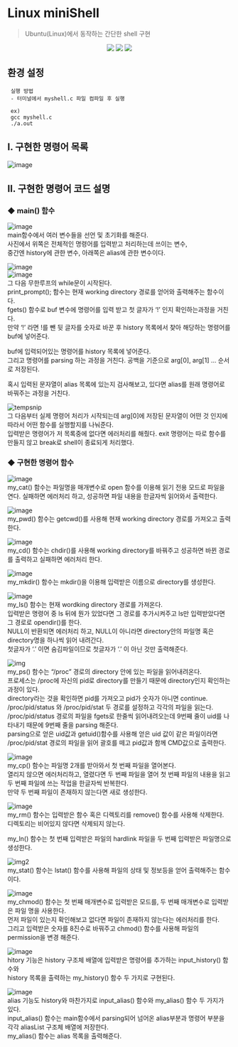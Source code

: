 # Linux miniShell
 > Ubuntu(Linux)에서 동작하는 간단한 shell 구현
 
 <p align="center">
 <img src="https://img.shields.io/badge/C-A8B9CC?style=flat-square&logo=C&logoColor=white"/>
 <img src="https://img.shields.io/badge/Ubuntu-E95420?style=flat-square&logo=Ubuntu&logoColor=white"/>
 <img src="https://img.shields.io/badge/Linux-FCC624?style=flat-square&logo=Linux&logoColor=black"/>
 </p>
 
   ## 환경 설정
     실행 방법
     - 터미널에서 myshell.c 파일 컴파일 후 실행
     
     ex)
     gcc myshell.c
     ./a.out
     
## Ⅰ. 구현한 명령어 목록

![image](https://user-images.githubusercontent.com/29851772/200361153-daaf106b-94ac-4898-b37f-781928937f06.png)

## Ⅱ. 구현한 명령어 코드 설명

### ◆ main() 함수 

![image](https://user-images.githubusercontent.com/29851772/200545242-632b0e07-b0aa-4be0-853e-8b180edd04cc.png)\
main함수에서 여러 변수들을 선언 및 초기화를 해준다.\
사진에서 위쪽은 전체적인 명령어를 입력받고 처리하는데 쓰이는 변수,\
중간엔 history에 관한 변수, 아래쪽은 alias에 관한 변수이다.

![image](https://user-images.githubusercontent.com/29851772/200545448-8eb92c25-1d65-416e-baf8-71ea32ad62c6.png)\
![image](https://user-images.githubusercontent.com/29851772/200545038-331af1c3-4860-4c6f-a88b-6cc076b8f79b.png)\
그 다음 무한루프의 while문이 시작된다.\
print_prompt(); 함수는 현재 working directory 경로를 얻어와 출력해주는 함수이다.\
fgets() 함수로 buf 변수에 명령어를 입력 받고 첫 글자가 ‘!’ 인지 확인하는과정을 거친다.\
만약 ‘!’ 라면 !를 뺀 뒷 글자를 숫자로 바꾼 후 history 목록에서 찾아 해당하는 명령어를 buf에 넣어준다.

buf에 입력되어있는 명령어를 history 목록에 넣어준다.\
그리고 명령어를 parsing 하는 과정을 거친다. 공백을 기준으로 arg[0], arg[1] … 순서로 저장된다.

혹시 입력된 문자열이 alias 목록에 있는지 검사해보고, 있다면 alias를 원래 명령어로 바꿔주는 과정을 거친다.

![tempsnip](https://user-images.githubusercontent.com/29851772/200549650-93675dae-3d64-498c-bfac-12fc0a56f5ef.png)\
그 다음부터 실제 명령어 처리가 시작되는데 arg[0]에 저장된 문자열이 어떤 것 인지에 따라서 어떤 함수를 실행할지를 나눠준다.\
입력받은 명령어가 저 목록중에 없다면 에러처리를 해줬다. 
exit 명령어는 따로 함수를 만들지 않고 break로 shell이 종료되게 처리했다.

### ◆ 구현한 명령어 함수

![image](https://user-images.githubusercontent.com/29851772/200544805-19bf3b13-9f32-479f-8ee1-6a676dcff0cc.png)\
my_cat() 함수는 파일명을 매개변수로 open 함수를 이용해 읽기 전용 모드로 파일을 연다.
실패하면 에러처리 하고, 성공하면 파일 내용을 한글자씩 읽어와서 출력한다.

![image](https://user-images.githubusercontent.com/29851772/200544588-d7d122e8-ae25-42ef-ae36-908117b7456f.png)\
my_pwd() 함수는 getcwd()를 사용해 현재 working directory 경로를 가져오고 출력한다.

![image](https://user-images.githubusercontent.com/29851772/200544491-2238b72f-45cd-4b10-93bf-cd5bf1b40fff.png)\
my_cd() 함수는 chdir()를 사용해 working directory를 바꿔주고 성공하면 바뀐 경로를 출력하고 실패하면 에러처리 한다.

![image](https://user-images.githubusercontent.com/29851772/200544155-e442fec0-313b-46e7-ad61-4cdf694fe08f.png)\
my_mkdir() 함수는 mkdir()을 이용해 입력받은 이름으로 directory를 생성한다.

![image](https://user-images.githubusercontent.com/29851772/200545925-168b9e68-0819-4611-bcd7-81abc8b4f863.png)\
my_ls() 함수는 현재 wordking directory 경로를 가져온다.\
입력받은 명령어 중 ls 뒤에 뭔가 있었다면 그 경로를 추가시켜주고 ls만 입력받았다면 그 경로로 opendir()를 한다.\
NULL이 반환되면 에러처리 하고, NULL이 아니라면 directory안의 파일명 혹은 directory명을 하나씩 읽어 내려간다.\
첫글자가 ‘.’ 이면 숨김파일이므로 첫글자가 ‘.’ 이 아닌 것만 출력해준다.


![img](https://user-images.githubusercontent.com/29851772/200548840-3ec129e7-244d-4fcd-bdd0-226497c2db79.png)\
my_ps() 함수는 “/proc” 경로의 directory 안에 있는 파일을 읽어내려온다.\
프로세스는 /proc에 자신의 pid로 directory를 만들기 때문에 directory인지 확인하는 과정이 있다.\
directory라는 것을 확인하면 pid를 가져오고 pid가 숫자가 아니면 continue.\
/proc/pid/status 와 /proc/pid/stat 두 경로를 설정하고 각각의 파일을 읽는다.\
/proc/pid/status 경로의 파일을 fgets로 한줄씩 읽어내려오는데 9번째 줄이 uid를 나타내기 때문에 9번째 줄을 parsing 해준다.\
parsing으로 얻은 uid값과 getuid()함수를 사용해 얻은 uid 값이 같은 파일이라면 /proc/pid/stat 경로의 파일을 읽어 괄호를 떼고 pid값과 함께 CMD값으로 출력한다.

![image](https://user-images.githubusercontent.com/29851772/200549823-79162d30-fe8f-4a99-90a6-3849a1acf32a.png)\
my_cp() 함수는 파일명 2개를 받아와서 첫 번째 파일을 열어본다.\
열리지 않으면 에러처리하고, 열렸다면 두 번째 파일을 열어 첫 번째 파일의 내용을 읽고 두 번째 파일에 쓰는 작업을 한글자씩 반복한다.\
만약 두 번째 파일이 존재하지 않는다면 새로 생성한다.

![image](https://user-images.githubusercontent.com/29851772/200549996-5f2c669b-8d82-4dda-9742-d0575e58d8bb.png)\
my_rm() 함수는 입력받은 함수 혹은 디렉토리를 remove() 함수를 사용해 삭제한다.\
디렉토리는 비어있지 않다면 삭제되지 않는다.

my_ln() 함수는 첫 번째 입력받은 파일의 hardlink 파일을 두 번째 입력받은 파일명으로 생성한다.

![img2](https://user-images.githubusercontent.com/29851772/200551233-6465ded0-61c0-45e4-96d6-350191a57adf.png)\
my_stat() 함수는 lstat() 함수를 사용해 파일의 상태 및 정보등을 얻어 출력해주는 함수이다.

![image](https://user-images.githubusercontent.com/29851772/200551349-2567018f-5186-4a6e-8de6-cf888df33251.png)\
my_chmod() 함수는 첫 번째 매개변수로 입력받은 모드를, 두 번째 매개변수로 입력받은 파일 명을 사용한다.\
먼저 파일이 있는지 확인해보고 없다면 파일이 존재하지 않는다는 에러처리를 한다.\
그리고 입력받은 숫자를 8진수로 바꿔주고 chmod() 함수를 사용해 파일의 permission을 변경 해준다.

![image](https://user-images.githubusercontent.com/29851772/200551588-3a28823f-d0d8-4adb-9366-2675f64a022d.png)\
hitory 기능은 history 구조체 배열에 입력받은 명령어를 추가하는 input_history() 함수와\
history 목록을 출력하는 my_history() 함수 두 가지로 구현된다.

![image](https://user-images.githubusercontent.com/29851772/200551518-d8604bd9-dc09-4cbd-b52a-9a40db44bf80.png)\
alias 기능도 history와 마찬가지로 input_alias() 함수와 my_alias() 함수 두 가지가 있다.\
input_alias() 함수는 main함수에서 parsing되어 넘어온 alias부분과 명령어 부분을 각각 aliasList 구조체 배열에 저장한다.\
my_alias() 함수는 alias 목록을 출력해준다.


